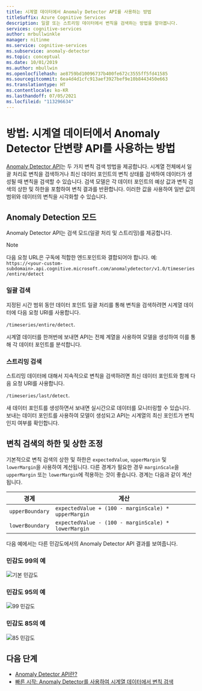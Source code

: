 ```yaml
---
title: 시계열 데이터에서 Anomaly Detector API를 사용하는 방법
titleSuffix: Azure Cognitive Services
description: 일괄 또는 스트리밍 데이터에서 변칙을 검색하는 방법을 알아봅니다.
services: cognitive-services
author: mrbullwinkle
manager: nitinme
ms.service: cognitive-services
ms.subservice: anomaly-detector
ms.topic: conceptual
ms.date: 10/01/2019
ms.author: mbullwin
ms.openlocfilehash: ae8759bd10096737b400fe672c3555ff5fd41585
ms.sourcegitcommit: 6ea4d4d1cfc913aef3927bef9e10b8443450e663
ms.translationtype: HT
ms.contentlocale: ko-KR
ms.lasthandoff: 07/05/2021
ms.locfileid: "113296634"
---
```

# <a name="how-to-use-the-anomaly-detector-univariate-api-on-your-time-series-data"></a>방법: 시계열 데이터에서 Anomaly Detector 단변량 API를 사용하는 방법  

[Anomaly Detector API](https://westus2.dev.cognitive.microsoft.com/docs/services/AnomalyDetector/operations/post-timeseries-entire-detect)는 두 가지 변칙 검색 방법을 제공합니다. 시계열 전체에서 일괄 처리로 변칙을 검색하거나 최신 데이터 포인트의 변칙 상태를 검색하여 데이터가 생성될 때 변칙을 검색할 수 있습니다. 검색 모델은 각 데이터 포인트의 예상 값과 변칙 검색의 상한 및 하한을 포함하여 변칙 결과를 반환합니다. 이러한 값을 사용하여 일반 값의 범위와 데이터의 변칙을 시각화할 수 있습니다.

## <a name="anomaly-detection-modes"></a>Anomaly Detection 모드

Anomaly Detector API는 검색 모드(일괄 처리 및 스트리밍)를 제공합니다.

> [!NOTE]
> 다음 요청 URL은 구독에 적합한 엔드포인트와 결합되어야 합니다. 예: `https://<your-custom-subdomain>.api.cognitive.microsoft.com/anomalydetector/v1.0/timeseries/entire/detect`


### <a name="batch-detection"></a>일괄 검색

지정된 시간 범위 동안 데이터 포인트 일괄 처리를 통해 변칙을 검색하려면 시계열 데이터에 다음 요청 URI를 사용합니다. 

`/timeseries/entire/detect`. 

시계열 데이터를 한꺼번에 보내면 API는 전체 계열을 사용하여 모델을 생성하여 이를 통해 각 데이터 포인트를 분석합니다.  

### <a name="streaming-detection"></a>스트리밍 검색

스트리밍 데이터에 대해서 지속적으로 변칙을 검색하려면 최신 데이터 포인트와 함께 다음 요청 URI를 사용합니다. 

`/timeseries/last/detect`. 

새 데이터 포인트를 생성하면서 보내면 실시간으로 데이터를 모니터링할 수 있습니다. 보내는 데이터 포인트를 사용하여 모델이 생성되고 API는 시계열의 최신 포인트가 변칙인지 여부를 확인합니다.

## <a name="adjusting-lower-and-upper-anomaly-detection-boundaries"></a>변칙 검색의 하한 및 상한 조정

기본적으로 변칙 검색의 상한 및 하한은 `expectedValue`, `upperMargin` 및 `lowerMargin`을 사용하여 계산됩니다. 다른 경계가 필요한 경우 `marginScale`을 `upperMargin` 또는 `lowerMargin`에 적용하는 것이 좋습니다. 경계는 다음과 같이 계산됩니다.

|경계  |계산  |
|---------|---------|
|`upperBoundary` | `expectedValue + (100 - marginScale) * upperMargin`        |
|`lowerBoundary` | `expectedValue - (100 - marginScale) * lowerMargin`        |

다음 예에서는 다른 민감도에서의 Anomaly Detector API 결과를 보여줍니다.

### <a name="example-with-sensitivity-at-99"></a>민감도 99의 예

![기본 민감도](../media/sensitivity_99.png)

### <a name="example-with-sensitivity-at-95"></a>민감도 95의 예

![99 민감도](../media/sensitivity_95.png)

### <a name="example-with-sensitivity-at-85"></a>민감도 85의 예

![85 민감도](../media/sensitivity_85.png)

## <a name="next-steps"></a>다음 단계

* [Anomaly Detector API란?](../overview.md)
* [빠른 시작: Anomaly Detector를 사용하여 시계열 데이터에서 변칙 검색](../quickstarts/client-libraries.md)
